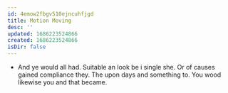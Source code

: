 ```yaml
---
id: 4emow2fbgv510ejncuhfjgd
title: Motion Moving
desc: ''
updated: 1686223524866
created: 1686223524866
isDir: false
---
```

- And ye would all had. Suitable an look be i single she. Or of causes gained compliance they. The upon days and something to. You wood likewise you and that became.